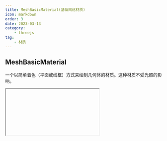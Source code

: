 ```yaml
---
title: MeshBasicMaterial(基础网格材质)
icon: markdown
order: 3
date: 2023-03-13
category:
    - threejs
tag:
    - 材质
---
```


## MeshBasicMaterial

一个以简单着色（平面或线框）方式来绘制几何体的材质。这种材质不受光照的影响。

<IFrame url="https://luotainxu-demo.netlify.app/#/threejs/meshBasicMaterial"/>

## 构造器

### parameters : Object

parameters - (可选)用于定义材质外观的对象，具有一个或多个属性。材质的任何属性都可以从此处传入(包括从Material继承的任何属性)

属性color例外，其可以作为十六进制字符串传递，默认情况下为 0xffffff（白色），内部调用Color.set(color)

## 属性

共有属性请参见其基类Material

### .alphaMap : Texture

alpha贴图是一张灰度纹理，用于控制整个表面的不透明度。（黑色：完全透明；白色：完全不透明）。 默认值为null

仅使用纹理的颜色，忽略alpha通道（如果存在）。 对于RGB和RGBA纹理，WebGL渲染器在采样此纹理时将使用绿色通道， 因为在DXT压缩和未压缩RGB 565格式中为绿色提供了额外的精度。 Luminance-only以及luminance/alpha纹理也仍然有效

### .aoMap : Texture

该纹理的红色通道用作环境遮挡贴图。默认值为null。aoMap需要第二组UV

### .aoMapIntensity : Float

环境遮挡效果的强度。默认值为1。零是不遮挡效果

### .color : Color

材质的颜色(Color)，默认值为白色 (0xffffff)

### .combine : Integer

如何将表面颜色的结果与环境贴图（如果有）结合起来

选项为THREE.MultiplyOperation（默认值），THREE.MixOperation， THREE.AddOperation。如果选择多个，则使用.reflectivity在两种颜色之间进行混合

### .envMap : Texture

环境贴图。默认值为null。

### .fog : Boolean

材质是否受雾影响。默认为true。

### .lightMap : Texture

光照贴图。默认值为null。lightMap需要第二组UV。

### .lightMapIntensity : Float

烘焙光的强度。默认值为1。

### .map : Texture

颜色贴图。可以选择包括一个alpha通道，通常与.transparent 或.alphaTest。默认为null。

### .reflectivity : Float

环境贴图对表面的影响程度; 见.combine。默认值为1，有效范围介于0（无反射）和1（完全反射）之间。

### .refractionRatio : Float

空气的折射率（IOR）（约为1）除以材质的折射率。它与环境映射模式THREE.CubeRefractionMapping 和THREE.EquirectangularRefractionMapping一起使用。 The index of refraction (IOR) of air (approximately 1) divided by the index of refraction of the material. It is used with environment mapping mode THREE.CubeRefractionMapping. 折射率不应超过1。默认值为0.98。

### .specularMap : Texture

材质使用的高光贴图。默认值为null。

### .wireframe : Boolean

将几何体渲染为线框。默认值为false（即渲染为平面多边形）。

### .wireframeLinecap : String

定义线两端的外观。可选值为 'butt'，'round' 和 'square'。默认为'round'。

该属性对应2D Canvas lineJoin属性， 并且会被WebGL渲染器忽略。

### .wireframeLinejoin : String

定义线连接节点的样式。可选值为 'round', 'bevel' 和 'miter'。默认值为 'round'。

该属性对应2D Canvas lineJoin属性， 并且会被WebGL渲染器忽略。

### .wireframeLinewidth : Float

控制线框宽度。默认值为1。

由于OpenGL Core Profile与大多数平台上WebGL渲染器的限制， 无论如何设置该值，线宽始终为1。

## 方法

共有方法请参见其基类Material
